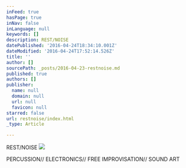 ```yaml
---
inFeed: true
hasPage: true
inNav: false
inLanguage: null
keywords: []
description: REST/NOISE
datePublished: '2016-04-24T18:34:10.001Z'
dateModified: '2016-04-24T17:52:14.526Z'
title: ''
author: []
sourcePath: _posts/2016-04-23-restnoise.md
published: true
authors: []
publisher:
  name: null
  domain: null
  url: null
  favicon: null
starred: false
url: restnoise/index.html
_type: Article

---
```

REST/NOISE
![](https://the-grid-user-content.s3-us-west-2.amazonaws.com/09117c77-36b2-4e0b-b8ef-089fa3d50307.jpg)

PERCUSSION// ELECTRONICS// FREE IMPROVISATION// SOUND ART